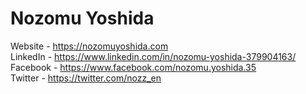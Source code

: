 # Nozomu Yoshida
Website - https://nozomuyoshida.com  
LinkedIn - https://www.linkedin.com/in/nozomu-yoshida-379904163/  
Facebook - https://www.facebook.com/nozomu.yoshida.35  
Twitter - https://twitter.com/nozz_en  


